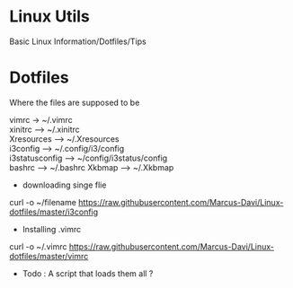 # Linux Utils

Basic Linux Information/Dotfiles/Tips


# Dotfiles

Where the files are supposed to be

vimrc -> ~/.vimrc  
xinitrc --> ~/.xinitrc  
Xresources --> ~/.Xresources  
i3config --> ~/.config/i3/config  
i3statusconfig --> ~/config/i3status/config  
bashrc --> ~/.bashrc 
Xkbmap --> ~/.Xkbmap 


* downloading singe flie 

curl -o ~/filename https://raw.githubusercontent.com/Marcus-Davi/Linux-dotfiles/master/i3config


* Installing .vimrc 

curl -o ~/.vimrc https://raw.githubusercontent.com/Marcus-Davi/Linux-dotfiles/master/vimrc

* Todo : A script that loads them all ?

